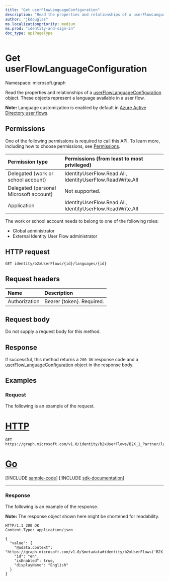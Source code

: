 ```yaml
---
title: "Get userFlowLanguageConfiguration"
description: "Read the properties and relationships of a userFlowLanguageConfiguration object."
author: "jkdouglas"
ms.localizationpriority: medium
ms.prod: "identity-and-sign-in"
doc_type: apiPageType
---
```


# Get userFlowLanguageConfiguration

Namespace: microsoft.graph

Read the properties and relationships of a [userFlowLanguageConfiguration](../resources/userflowlanguageconfiguration.md) object. These objects represent a language available in a user flow.

**Note:** Language customization is enabled by default in [Azure Active Directory user flows](../resources/b2xidentityuserflow.md).

## Permissions

One of the following permissions is required to call this API. To learn more, including how to choose permissions, see [Permissions](/graph/permissions-reference).

|Permission type      | Permissions (from least to most privileged)              |
|:--------------------|:---------------------------------------------------------|
|Delegated (work or school account)|IdentityUserFlow.Read.All, IdentityUserFlow.ReadWrite.All|
|Delegated (personal Microsoft account)| Not supported.|
|Application|IdentityUserFlow.Read.All, IdentityUserFlow.ReadWrite.All|

The work or school account needs to belong to one of the following roles:

* Global administrator
* External Identity User Flow administrator

## HTTP request

<!-- {
  "blockType": "ignored"
}
-->

``` http
GET identity/b2xUserFlows/{id}/languages/{id}
```

## Request headers

|Name|Description|
|:---|:---|
|Authorization|Bearer {token}. Required.|

## Request body

Do not supply a request body for this method.

## Response

If successful, this method returns a `200 OK` response code and a [userFlowLanguageConfiguration](../resources/userflowlanguageconfiguration.md) object in the response body.

## Examples

### Request

The following is an example of the request.


# [HTTP](#tab/http)
<!-- {
  "blockType": "request",
  "name": "get_userflowlanguageconfiguration_3"
}
-->

``` http
GET https://graph.microsoft.com/v1.0/identity/b2xUserFlows/B2X_1_Partner/languages/en
```

# [Go](#tab/go)
[!INCLUDE [sample-code](../includes/snippets/go/get-userflowlanguageconfiguration-3-go-snippets.md)]
[!INCLUDE [sdk-documentation](../includes/snippets/snippets-sdk-documentation-link.md)]

---


### Response

The following is an example of the response.

**Note:** The response object shown here might be shortened for readability.
<!-- {
  "blockType": "response",
  "truncated": true,
  "@odata.type": "microsoft.graph.userFlowLanguageConfiguration"
}
-->

``` http
HTTP/1.1 200 OK
Content-Type: application/json

{
  "value": {
    "@odata.context": "https://graph.microsoft.com/v1.0/$metadata#identity/b2xUserFlows('B2X_1_Partner')/languages/$entity",
    "id": "en",
    "isEnabled": true,
    "displayName": "English"
  }
}
```
